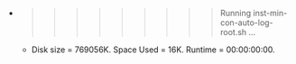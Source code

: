 * >>>>>>>>> Running inst-min-con-auto-log-root.sh ...
  * Disk size = 769056K. Space Used = 16K. Runtime = 00:00:00:00.
